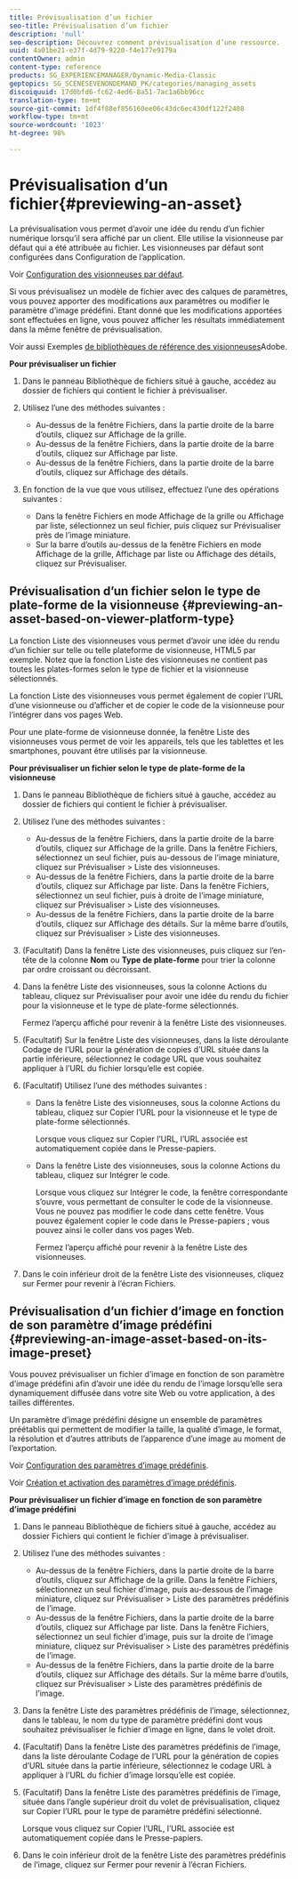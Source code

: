 ```yaml
---
title: Prévisualisation d’un fichier
seo-title: Prévisualisation d’un fichier
description: 'null'
seo-description: Découvrez comment prévisualisation d’une ressource.
uuid: 4a01be21-e37f-4d79-9220-f4e177e9179a
contentOwner: admin
content-type: reference
products: SG_EXPERIENCEMANAGER/Dynamic-Media-Classic
geptopics: SG_SCENESEVENONDEMAND_PK/categories/managing_assets
discoiquuid: 17d0bfd6-fc62-4ed6-8a51-7ac1a6bb96cc
translation-type: tm+mt
source-git-commit: 1df4f88ef856160ee06c43dc6ec430df122f2408
workflow-type: tm+mt
source-wordcount: '1023'
ht-degree: 98%

---
```



# Prévisualisation d’un fichier{#previewing-an-asset}

La prévisualisation vous permet d’avoir une idée du rendu d’un fichier numérique lorsqu’il sera affiché par un client. Elle utilise la visionneuse par défaut qui a été attribuée au fichier. Les visionneuses par défaut sont configurées dans Configuration de l’application.

Voir [Configuration des visionneuses par défaut](application-setup.md#configuring_default_viewers).

Si vous prévisualisez un modèle de fichier avec des calques de paramètres, vous pouvez apporter des modifications aux paramètres ou modifier le paramètre d’image prédéfini. Etant donné que les modifications apportées sont effectuées en ligne, vous pouvez afficher les résultats immédiatement dans la même fenêtre de prévisualisation.

Voir aussi Exemples [de bibliothèques de référence des visionneuses](https://landing.adobe.com/en/na/dynamic-media/ctir-2755/live-demos.html)Adobe.

**Pour prévisualiser un fichier**

1. Dans le panneau Bibliothèque de fichiers situé à gauche, accédez au dossier de fichiers qui contient le fichier à prévisualiser.
1. Utilisez l’une des méthodes suivantes :

   * Au-dessus de la fenêtre Fichiers, dans la partie droite de la barre d’outils, cliquez sur Affichage de la grille. 
   * Au-dessus de la fenêtre Fichiers, dans la partie droite de la barre d’outils, cliquez sur Affichage par liste. 
   * Au-dessus de la fenêtre Fichiers, dans la partie droite de la barre d’outils, cliquez sur Affichage des détails. 

1. En fonction de la vue que vous utilisez, effectuez l’une des opérations suivantes :

   * Dans la fenêtre Fichiers en mode Affichage de la grille ou Affichage par liste, sélectionnez un seul fichier, puis cliquez sur Prévisualiser près de l’image miniature.
   * Sur la barre d’outils au-dessus de la fenêtre Fichiers en mode Affichage de la grille, Affichage par liste ou Affichage des détails, cliquez sur Prévisualiser.

## Prévisualisation d’un fichier selon le type de plate-forme de la visionneuse {#previewing-an-asset-based-on-viewer-platform-type}

La fonction Liste des visionneuses vous permet d’avoir une idée du rendu d’un fichier sur telle ou telle plateforme de visionneuse, HTML5 par exemple. Notez que la fonction Liste des visionneuses ne contient pas toutes les plates-formes selon le type de fichier et la visionneuse sélectionnés.

La fonction Liste des visionneuses vous permet également de copier l’URL d’une visionneuse ou d’afficher et de copier le code de la visionneuse pour l’intégrer dans vos pages Web.

Pour une plate-forme de visionneuse donnée, la fenêtre Liste des visionneuses vous permet de voir les appareils, tels que les tablettes et les smartphones, pouvant être utilisés par la visionneuse.

**Pour prévisualiser un fichier selon le type de plate-forme de la visionneuse**

1. Dans le panneau Bibliothèque de fichiers situé à gauche, accédez au dossier de fichiers qui contient le fichier à prévisualiser.
1. Utilisez l’une des méthodes suivantes :

   * Au-dessus de la fenêtre Fichiers, dans la partie droite de la barre d’outils, cliquez sur Affichage de la grille. Dans la fenêtre Fichiers, sélectionnez un seul fichier, puis au-dessous de l’image miniature, cliquez sur Prévisualiser > Liste des visionneuses.
   * Au-dessus de la fenêtre Fichiers, dans la partie droite de la barre d’outils, cliquez sur Affichage par liste. Dans la fenêtre Fichiers, sélectionnez un seul fichier, puis à droite de l’image miniature, cliquez sur Prévisualiser > Liste des visionneuses.
   * Au-dessus de la fenêtre Fichiers, dans la partie droite de la barre d’outils, cliquez sur Affichage des détails. Sur la même barre d’outils, cliquez sur Prévisualiser > Liste des visionneuses.

1. (Facultatif) Dans la fenêtre Liste des visionneuses, puis cliquez sur l’en-tête de la colonne **Nom** ou **Type de plate-forme** pour trier la colonne par ordre croissant ou décroissant.
1. Dans la fenêtre Liste des visionneuses, sous la colonne Actions du tableau, cliquez sur Prévisualiser pour avoir une idée du rendu du fichier pour la visionneuse et le type de plate-forme sélectionnés.

   Fermez l’aperçu affiché pour revenir à la fenêtre Liste des visionneuses.

1. (Facultatif) Sur la fenêtre Liste des visionneuses, dans la liste déroulante Codage de l’URL pour la génération de copies d’URL située dans la partie inférieure, sélectionnez le codage URL que vous souhaitez appliquer à l’URL du fichier lorsqu’elle est copiée.
1. (Facultatif) Utilisez l’une des méthodes suivantes :

   * Dans la fenêtre Liste des visionneuses, sous la colonne Actions du tableau, cliquez sur Copier l’URL pour la visionneuse et le type de plate-forme sélectionnés.

      Lorsque vous cliquez sur Copier l’URL, l’URL associée est automatiquement copiée dans le Presse-papiers.

   * Dans la fenêtre Liste des visionneuses, sous la colonne Actions du tableau, cliquez sur Intégrer le code.

      Lorsque vous cliquez sur Intégrer le code, la fenêtre correspondante s’ouvre, vous permettant de consulter le code de la visionneuse. Vous ne pouvez pas modifier le code dans cette fenêtre. Vous pouvez également copier le code dans le Presse-papiers ; vous pouvez ainsi le coller dans vos pages Web.

      Fermez l’aperçu affiché pour revenir à la fenêtre Liste des visionneuses.

1. Dans le coin inférieur droit de la fenêtre Liste des visionneuses, cliquez sur Fermer pour revenir à l’écran Fichiers.

## Prévisualisation d’un fichier d’image en fonction de son paramètre d’image prédéfini {#previewing-an-image-asset-based-on-its-image-preset}

Vous pouvez prévisualiser un fichier d’image en fonction de son paramètre d’image prédéfini afin d’avoir une idée du rendu de l’image lorsqu’elle sera dynamiquement diffusée dans votre site Web ou votre application, à des tailles différentes.

Un paramètre d’image prédéfini désigne un ensemble de paramètres préétablis qui permettent de modifier la taille, la qualité d’image, le format, la résolution et d’autres attributs de l’apparence d’une image au moment de l’exportation. 

Voir [Configuration des paramètres d’image prédéfinis](setting-image-presets.md#setting_up_image_presets).

Voir [Création et activation des paramètres d’image prédéfinis](creating-enabling-image-presets.md#creating_and_enabling_image_presets).

**Pour prévisualiser un fichier d’image en fonction de son paramètre d’image prédéfini**

1. Dans le panneau Bibliothèque de fichiers situé à gauche, accédez au dossier Fichiers qui contient le fichier d’image à prévisualiser.
1. Utilisez l’une des méthodes suivantes :

   * Au-dessus de la fenêtre Fichiers, dans la partie droite de la barre d’outils, cliquez sur Affichage de la grille. Dans la fenêtre Fichiers, sélectionnez un seul fichier d’image, puis au-dessous de l’image miniature, cliquez sur Prévisualiser > Liste des paramètres prédéfinis de l’image.
   * Au-dessus de la fenêtre Fichiers, dans la partie droite de la barre d’outils, cliquez sur Affichage par liste. Dans la fenêtre Fichiers, sélectionnez un seul fichier d’image, puis sur la droite de l’image miniature, cliquez sur Prévisualiser > Liste des paramètres prédéfinis de l’image.
   * Au-dessus de la fenêtre Fichiers, dans la partie droite de la barre d’outils, cliquez sur Affichage des détails. Sur la même barre d’outils, cliquez sur Prévisualiser > Liste des paramètres prédéfinis de l’image.

1. Dans la fenêtre Liste des paramètres prédéfinis de l’image, sélectionnez, dans le tableau, le nom du type de paramètre prédéfini dont vous souhaitez prévisualiser le fichier d’image en ligne, dans le volet droit.
1. (Facultatif) Dans la fenêtre Liste des paramètres prédéfinis de l’image, dans la liste déroulante Codage de l’URL pour la génération de copies d’URL située dans la partie inférieure, sélectionnez le codage URL à appliquer à l’URL du fichier d’image lorsqu’elle est copiée.
1. (Facultatif) Dans la fenêtre Liste des paramètres prédéfinis de l’image, située dans l’angle supérieur droit du volet de prévisualisation, cliquez sur Copier l’URL pour le type de paramètre prédéfini sélectionné.

   Lorsque vous cliquez sur Copier l’URL, l’URL associée est automatiquement copiée dans le Presse-papiers.

1. Dans le coin inférieur droit de la fenêtre Liste des paramètres prédéfinis de l’image, cliquez sur Fermer pour revenir à l’écran Fichiers.

